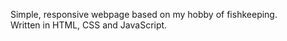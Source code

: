 Simple, responsive webpage based on my hobby of fishkeeping. <br>
Written in HTML, CSS and JavaScript.
